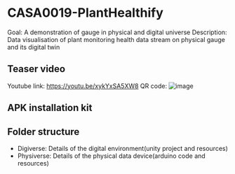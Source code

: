 # CASA0019-PlantHealthify
 Goal: A demonstration of gauge in physical and digital universe 
 Description: Data visualisation of plant monitoring health data stream on physical gauge and its digital twin
 
## Teaser video
 Youtube link: https://youtu.be/xykYxSA5XW8
QR code:
 ![image](https://user-images.githubusercontent.com/92024194/148416386-70a96d84-0fa4-4373-911b-8a922c4e58e9.png)
 
## APK installation kit

## Folder structure
 <ul>
  <li> Digiverse: Details of the digital environment(unity project and resources) </li>
  <li> Physiverse: Details of the physical data device(arduino code and resources) </li>
 </ul>
 
